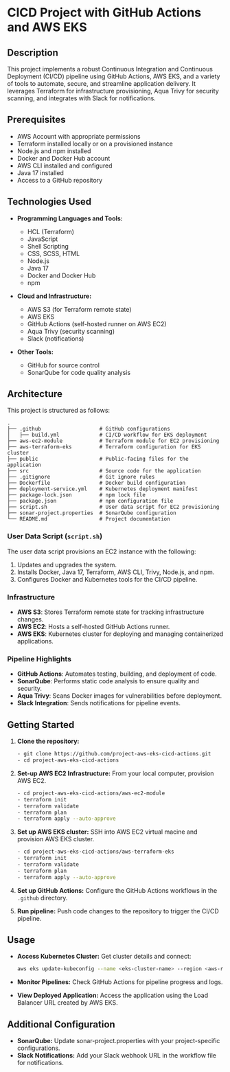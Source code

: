 # CICD Project with GitHub Actions and AWS EKS

## Description
This project implements a robust Continuous Integration and Continuous Deployment (CI/CD) pipeline using GitHub Actions, AWS EKS, and a variety of tools to automate, secure, and streamline application delivery. It leverages Terraform for infrastructure provisioning, Aqua Trivy for security scanning, and integrates with Slack for notifications.

## Prerequisites
- AWS Account with appropriate permissions
- Terraform installed locally or on a provisioned instance
- Node.js and npm installed
- Docker and Docker Hub account
- AWS CLI installed and configured
- Java 17 installed
- Access to a GitHub repository

## Technologies Used
- **Programming Languages and Tools:**
  - HCL (Terraform)
  - JavaScript
  - Shell Scripting
  - CSS, SCSS, HTML
  - Node.js
  - Java 17
  - Docker and Docker Hub
  - npm

- **Cloud and Infrastructure:**
  - AWS S3 (for Terraform remote state)
  - AWS EKS
  - GitHub Actions (self-hosted runner on AWS EC2)
  - Aqua Trivy (security scanning)
  - Slack (notifications)

- **Other Tools:**
  - GitHub for source control
  - SonarQube for code quality analysis

## Architecture
This project is structured as follows:

```plaintext
.
├── .github                   # GitHub configurations
│   ├── build.yml             # CI/CD workflow for EKS deployment
├── aws-ec2-module            # Terraform module for EC2 provisioning
├── aws-terraform-eks         # Terraform configuration for EKS cluster
├── public                    # Public-facing files for the application
├── src                       # Source code for the application
├── .gitignore                # Git ignore rules
├── Dockerfile                # Docker build configuration
├── deployment-service.yml    # Kubernetes deployment manifest
├── package-lock.json         # npm lock file
├── package.json              # npm configuration file
├── script.sh                 # User data script for EC2 provisioning
├── sonar-project.properties  # SonarQube configuration
└── README.md                 # Project documentation
```


### User Data Script (`script.sh`)
The user data script provisions an EC2 instance with the following:
1. Updates and upgrades the system.
2. Installs Docker, Java 17, Terraform, AWS CLI, Trivy, Node.js, and npm.
3. Configures Docker and Kubernetes tools for the CI/CD pipeline.

### Infrastructure
- **AWS S3**: Stores Terraform remote state for tracking infrastructure changes.
- **AWS EC2**: Hosts a self-hosted GitHub Actions runner.
- **AWS EKS**: Kubernetes cluster for deploying and managing containerized applications.

### Pipeline Highlights
- **GitHub Actions**: Automates testing, building, and deployment of code.
- **SonarQube**: Performs static code analysis to ensure quality and security.
- **Aqua Trivy**: Scans Docker images for vulnerabilities before deployment.
- **Slack Integration**: Sends notifications for pipeline events.

## Getting Started
1. **Clone the repository:**
   ```bash
   - git clone https://github.com/project-aws-eks-cicd-actions.git
   - cd project-aws-eks-cicd-actions
   ```
2. **Set-up AWS EC2 Infrastructure:**
   From your local computer, provision AWS EC2.
   ```bash
   - cd project-aws-eks-cicd-actions/aws-ec2-module
   - terraform init
   - terraform validate
   - terraform plan
   - terraform apply --auto-approve
   ```
   
4. **Set up AWS EKS cluster:**
   SSH into AWS EC2 virtual macine and provision AWS EKS cluster.
   ```bash
   - cd project-aws-eks-cicd-actions/aws-terraform-eks
   - terraform init
   - terraform validate
   - terraform plan
   - terraform apply --auto-approve
   ```
   
5. **Set up GitHub Actions:** Configure the GitHub Actions workflows in the `.github` directory.

6. **Run pipeline:** Push code changes to the repository to trigger the CI/CD pipeline.

## Usage
* **Access Kubernetes Cluster:** Get cluster details and connect:
   ```bash
   aws eks update-kubeconfig --name <eks-cluster-name> --region <aws-region> kubectl get nodes
   ```
* **Monitor Pipelines:** Check GitHub Actions for pipeline progress and logs.

* **View Deployed Application:** Access the application using the Load Balancer URL created by AWS EKS.

## Additional Configuration
* **SonarQube:** Update sonar-project.properties with your project-specific configurations.
* **Slack Notifications:** Add your Slack webhook URL in the workflow file for notifications.
